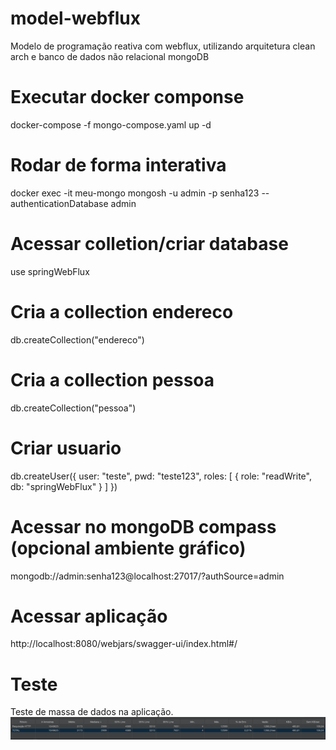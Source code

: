 # model-webflux
Modelo de programação reativa com webflux, utilizando arquitetura clean arch e banco de dados não relacional mongoDB

# Executar docker componse
docker-compose -f mongo-compose.yaml up -d

# Rodar de forma interativa
docker exec -it meu-mongo mongosh -u admin -p senha123 --authenticationDatabase admin

# Acessar colletion/criar database
use springWebFlux

# Cria a collection endereco
db.createCollection("endereco")

# Cria a collection pessoa
db.createCollection("pessoa")

# Criar usuario
db.createUser({
  user: "teste",
  pwd: "teste123",
  roles: [ { role: "readWrite", db: "springWebFlux" } ]
})

# Acessar no mongoDB compass (opcional ambiente gráfico)
mongodb://admin:senha123@localhost:27017/?authSource=admin

# Acessar aplicação

http://localhost:8080/webjars/swagger-ui/index.html#/


# Teste

Teste de massa de dados na aplicação. 
![teste](teste.png)
